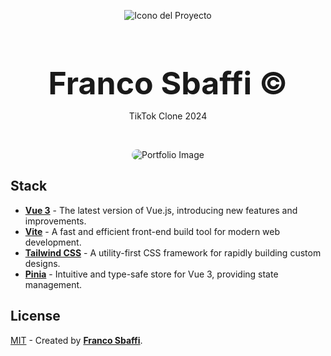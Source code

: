 <div align="center">
  
![Icono del Proyecto](https://github.com/FrancoSbaffi/Portfolio/assets/99909205/30fc803e-aabb-4af6-84e1-33fcf6e60ad8)

</div>

<h3 align="center" style="margin-bottom: 0; font-size: 50px;">
  Franco Sbaffi &copy;
</h3>

<p align="center">
  TikTok Clone 2024
</p>
<br>
<div align="center">
  
<img src="https://github.com/FrancoSbaffi/DeezerClone/assets/99909205/4efd4125-5867-42b9-bbc3-95ecf99fe733"
 alt="Portfolio Image" style="border-radius: 10px;">
  
</div>

## Stack

- [**Vue 3**](https://v3.vuejs.org/) - The latest version of Vue.js, introducing new features and improvements.
- [**Vite**](https://vitejs.dev/) - A fast and efficient front-end build tool for modern web development.
- [**Tailwind CSS**](https://tailwindcss.com/) - A utility-first CSS framework for rapidly building custom designs.
- [**Pinia**](https://pinia.esm.dev/) - Intuitive and type-safe store for Vue 3, providing state management.

##  License

[MIT](#) - Created by [**Franco Sbaffi**](https://www.linkedin.com/in/franco-sbaffi/).

